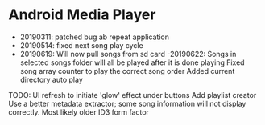 # Android Media Player
 - 20190311: patched bug ab repeat application
 - 20190514: fixed next song play cycle
 - 20190619: Will now pull songs from sd card
 -20190622: Songs in selected songs folder will all be played after it is done playing
 Fixed song array counter to play the correct song order
 Added current directory auto play
  
  TODO: UI refresh to initiate 'glow' effect under buttons
  Add playlist creator
  Use a better metadata extractor; some song information will not display correctly. Most likely older ID3 form factor
